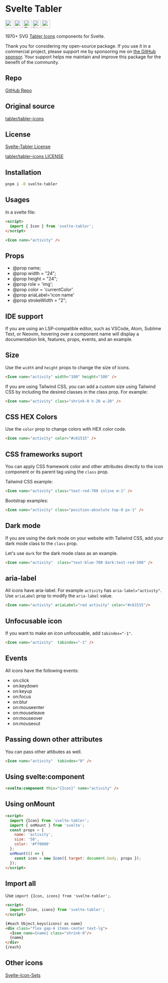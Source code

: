 # Svelte Tabler

<div class="flex gap-2 my-8">
<a href="https://github.com/sponsors/shinokada" target="_blank"><img src="https://img.shields.io/static/v1?label=Sponsor&message=%E2%9D%A4&logo=GitHub&color=%23fe8e86" alt="sponsor" height="25" style="height: 25px !important;"></a>
<a href="https://www.npmjs.com/package/svelte-tabler" rel="nofollow" target="_blank"><img src="https://img.shields.io/npm/v/svelte-tabler" alt="npm" height="25" style="height: 25px !important;"></a>
<a href="https://twitter.com/shinokada" rel="nofollow" target="_blank"><img src="https://img.shields.io/badge/created%20by-@shinokada-4BBAAB.svg" alt="Created by Shin Okada" height="25" style="height: 25px !important;"></a>
<a href="https://opensource.org/licenses/MIT" rel="nofollow" target="_blank"><img src="https://img.shields.io/github/license/shinokada/svelte-tabler" alt="License" height="25" style="height: 25px !important;"></a>
<a href="https://www.npmjs.com/package/svelte-tabler" rel="nofollow" target="_blank"><img src="https://img.shields.io/npm/dw/svelte-tabler.svg" alt="npm" height="25" style="height: 25px !important;"></a>
</div>

1970+ SVG [Tabler Icons](https://github.com/tabler/tabler-icons) components for Svelte.

Thank you for considering my open-source package. If you use it in a commercial project, please support me by sponsoring me on [the GitHub sponsor](https://github.com/sponsors/shinokada). Your support helps me maintain and improve this package for the benefit of the community.

## Repo

[GitHub Repo](https://github.com/shinokada/svelte-tabler)

## Original source

[tabler/tabler-icons](https://github.com/tabler/tabler-icons)

## License

[Svelte-Tabler License](https://github.com/shinokada/svelte-tabler/blob/main/LICENSE)

[tabler/tabler-icons LICENSE](https://github.com/tabler/tabler-icons/blob/master/LICENSE)

## Installation

```sh
pnpm i -D svelte-tabler
```

## Usages

In a svelte file:

```html
<script>
  import { Icon } from 'svelte-tabler';
</script>

<Icon name="activity" />
```

## Props

- @prop name;
- @prop width = "24";
- @prop height = "24";
- @prop role = 'img';
- @prop color = 'currentColor'
- @prop ariaLabel='icon name'
- @prop strokeWidth = "2";

## IDE support

If you are using an LSP-compatible editor, such as VSCode, Atom, Sublime Text, or Neovim, hovering over a component name will display a documentation link, features, props, events, and an example.

## Size

Use the `width` and `height` props to change the size of icons.

```html
<Icon name="activity" width="100" height="100" />
```

If you are using Tailwind CSS, you can add a custom size using Tailwind CSS by including the desired classes in the class prop. For example:

```html
<Icon name="activity" class="shrink-0 h-20 w-20" />
```

## CSS HEX Colors

Use the `color` prop to change colors with HEX color code.

```html
<Icon name="activity" color="#c61515" />
```

## CSS frameworks suport

You can apply CSS framework color and other attributes directly to the icon component or its parent tag using the `class` prop.

Tailwind CSS example:

```html
<Icon name="activity" class="text-red-700 inline m-1" />
```

Bootstrap examples:

```html
<Icon name="activity" class="position-absolute top-0 px-1" />
```

## Dark mode

If you are using the dark mode on your website with Tailwind CSS, add your dark mode class to the `class` prop.

Let's use `dark` for the dark mode class as an example.

```html
<Icon name="activity"  class="text-blue-700 dark:text-red-500" />
```

## aria-label

All icons have aria-label. For example `activity` has `aria-label="activity"`.
Use `ariaLabel` prop to modify the `aria-label` value.

```html
<Icon name="activity" ariaLabel="red activity" color="#c61515"/>
```

## Unfocusable icon

If you want to make an icon unfocusable, add `tabindex="-1"`.

```html
<Icon name="activity"  tabindex="-1" />
```

## Events

All icons have the following events:

- on:click
- on:keydown
- on:keyup
- on:focus
- on:blur
- on:mouseenter
- on:mouseleave
- on:mouseover
- on:mouseout

## Passing down other attributes

You can pass other attibutes as well.

```html
<Icon name="activity"  tabindex="0" />
```

## Using svelte:component

```html
<svelte:component this="{Icon}" name="activity" />
```

## Using onMount

```html
<script>
  import {Icon} from 'svelte-tabler';
  import { onMount } from 'svelte';
  const props = {
    name: 'activity',
    size: '50',
    color: '#ff0000'
  };
  onMount(() => {
    const icon = new Icon({ target: document.body, props });
  });
</script>
```


## Import all

Use `import {Icon, icons} from 'svelte-tabler';`.

```html
<script>
  import {Icon, icons} from 'svelte-tabler';
</script>

{#each Object.keys(icons) as name}
<div class="flex gap-4 items-center text-lg">
  <Icon name={name} class="shrink-0"/>
  {name}
</div>
{/each}
```

## Other icons

[Svelte-Icon-Sets](https://svelte-svg-icons.vercel.app/)
